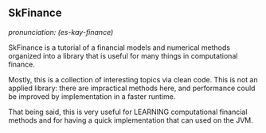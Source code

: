 

## SkFinance

_pronunciation: (es-kay-finance)_

SkFinance is a tutorial of a financial models and numerical methods organized into a 
library that is useful for many things in computational finance.

Mostly, this is a collection of interesting topics via clean code. This is not an applied
library: there are impractical methods here, and performance could be improved by implementation
in a faster runtime.

That being said, this is very useful for LEARNING computational financial methods and
for having a quick implementation that can used on the JVM.